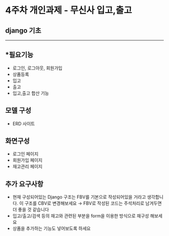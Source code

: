 # 4주차 개인과제 - 무신사 입고,출고
## django 기초 
---
## *필요기능
* 로그인, 로그아웃, 회원가입
* 상품등록
* 입고
* 출고
* 입고,출고 합산 기능


## 모델 구성
* ERD 사이트


## 화면구성
* 로그인 페이지
* 회원가입 페이지
* 재고관리 페이지

## 추가 요구사항
* 현재 구성되어있는 Django 구조는 FBV를 기본으로 작성되어있을 거라고 생각합니다.
이 구조를 CBV로 변경해보세요 → FBV로 작성된 코드는 주석처리로 남겨두면 더 좋을 것 같습니다
* 입고/출고/검색 등의 재고와 관련된 부분을 form을 이용한 방식으로 재구성 해보세요
* 상품을 추가하는 기능도 넣어보도록 하세요
